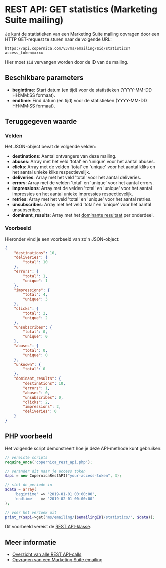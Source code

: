 # REST API: GET statistics (Marketing Suite mailing)

Je kunt de statistieken van een Marketing Suite mailing opvragen door een HTTP GET-request 
te sturen naar de volgende URL:

`https://api.copernica.com/v3/ms/emailing/$id/statistics?access_token=xxxx`

Hier moet `$id` vervangen worden door de ID van de mailing.

## Beschikbare parameters

* **begintime**: Start datum (en tijd) voor de statistieken (YYYY-MM-DD HH:MM:SS formaat).
* **endtime**: Eind datum (en tijd) voor de statistieken (YYYY-MM-DD HH:MM:SS formaat).

## Teruggegeven waarde

### Velden

Het JSON-object bevat de volgende velden:

* **destinations**: Aantal ontvangers van deze mailing.
* **abuses**: Array met het veld 'total' en 'unique' voor het aantal abuses.
* **clicks**: Array met de velden 'total' en 'unique' voor het aantal kliks 
en het aantal unieke kliks respectievelijk.
* **deliveries**: Array met het veld 'total' voor het aantal deliveries.
* **errors**: Array met de velden 'total' en 'unique' voor het aantal errors.
* **impressions**: Array met de velden 'total' en 'unique' voor het aantal impressies 
en het aantal unieke impressies respectievelijk.
* **retries**: Array met het veld 'total' en 'unique' voor het aantal retries.
* **unsubscribes**: Array met het veld 'total' en 'unique' voor het aantal unsubscribes.
* **dominant_results**: Array met het [dominante resultaat](./../statistics-dominant-result.md) per onderdeel.

### Voorbeeld

Hieronder vind je een voorbeeld van zo'n JSON-object:

```json
{
    "destinations": 10,
    "deliveries": {
        "total": 10
    },
    "errors": {
        "total": 1,
        "unique": 1
    },
    "impressions": {
        "total": 4,
        "unique": 3
    },
    "clicks": {
        "total": 2,
        "unique": 2
    },
    "unsubscribes": {
        "total": 0,
        "unique": 0
    },
    "abuses": {
        "total": 0,
        "unique": 0
    },
    "unknown": {
        "total": 0
    },
    "dominant_results": {
        "destinations": 10,
        "errors": 1,
        "abuses": 0,
        "unsubscribes": 0,
        "clicks": 2,
        "impressions": 2,
        "deliveries": 0
    }
}
```

## PHP voorbeeld

Het volgende script demonstreert hoe je deze API-methode kunt gebruiken:

```php
// vereiste scripts
require_once('copernica_rest_api.php');

// verander dit naar je access token
$api = new CopernicaRestAPI("your-access-token", 3);

// stel de periode in
$data = array(
    'begintime' => "2019-01-01 00:00:00", 
    'endtime'   => "2019-02-01 00:00:00"
);

// voer het verzoek uit
print_r($api->get("ms/emailing/{$emailingID}/statistics/", $data));
```

Dit voorbeeld vereist de [REST API-klasse](./rest-php).

## Meer informatie

* [Overzicht van alle REST API-calls](./rest-api)
* [Opvragen van een Marketing Suite emailing](./rest-get-ms-emailing)

